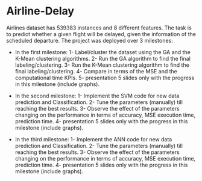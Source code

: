 # Airline-Delay
Airlines dataset has 539383 instances and 8 different features. The task is to predict whether a given flight will be delayed, given the information of the scheduled departure.
The project was deployed over 3 milestones:
- In the first milestone:
1- Label/cluster the dataset using the GA and the K-Mean clustering algorithms.
2- Run the GA algorithm to find the final labeling/clustering.
3- Run the K-Mean clustering algorithm to find the final labeling/clustering.
4- Compare in terms of the MSE and the computational time KPIs.
5- presentation 5 slides only with the progress in this milestone (include graphs).

- In the second milestone:
1- Implement the SVM code for new data prediction and Classification.
2- Tune the parameters (manually) till reaching the best results.
3- Observe the effect of the parameters changing on the performance in terms of accuracy, MSE 
execution time, prediction time.
4- presentation 5 slides only with the progress in this milestone (include graphs).

- In the third milestone:
1- Implement the ANN code for new data prediction and Classification.
2- Tune the parameters (manually) till reaching the best results.
3- Observe the effect of the parameters changing on the performance in terms of accuracy, MSE 
execution time, prediction time.
4- presentation 5 slides only with the progress in this milestone (include graphs).




